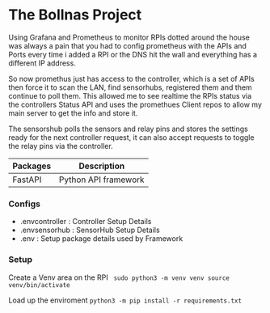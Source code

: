 # The Bollnas Project

Using Grafana and Prometheus to monitor RPIs dotted around the house was always a pain that you had to config prometheus with the APIs and Ports every time i added a RPI or the DNS hit the wall and everything has a different IP address.

So now promethus just has access to the controller,  which is a set of APIs then force it to scan the LAN,  find sensorhubs,  registered them and them continue to poll them.  This allowed me to see realtime the RPIs status via the controllers Status API and uses the promethues Client repos to allow my main server to get the info and store it. 

The sensorshub polls the sensors and relay pins and stores the settings ready for the next controller request,  it can also accept requests to toggle the relay pins via the controller.

| Packages | Description | 
| ----------- | ----------- |
| FastAPI | Python API framework |

### Configs

- .envcontroller : Controller Setup Details
- .envsensorhub  : SensorHub Setup Details
- .env : Setup package details used by Framework


### Setup

Create a Venv area on the RPI
` 
sudo python3 -m venv venv
source  venv/bin/activate
`

Load up the enviroment
`
python3 -m pip install -r requirements.txt
`


